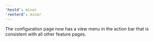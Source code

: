 ```yaml
---
'hostd': minor
'renterd': minor
---
```


The configuration page now has a view menu in the action bar that is consistent with all other feature pages.

